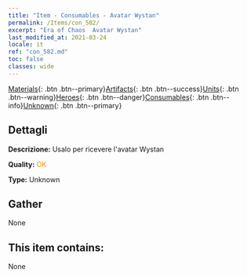 ```yaml
---
title: "Item - Consumables - Avatar Wystan"
permalink: /Items/con_582/
excerpt: "Era of Chaos  Avatar Wystan"
last_modified_at: 2021-03-24
locale: it
ref: "con_582.md"
toc: false
classes: wide
---
```

 [Materials](/it/Items/){: .btn .btn--primary}[Artifacts](/it/Items/Artifacts/){: .btn .btn--success}[Units](/it/Items/Units/){: .btn .btn--warning}[Heroes](/it/Items/Heroes/){: .btn .btn--danger}[Consumables](/it/Items/Consumables/){: .btn .btn--info}[Unknown](/it/Items/Unknown/){: .btn .btn--primary}

## Dettagli
 **Descrizione:** Usalo per ricevere l'avatar Wystan

 **Quality:** <span style="color: #FF8C00">OK</span>

 **Type:** Unknown

## Gather

  None

## This item contains:

  None

